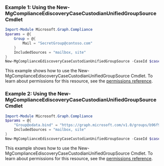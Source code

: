 ### Example 1: Using the New-MgComplianceEdiscoveryCaseCustodianUnifiedGroupSource Cmdlet
```powershell
Import-Module Microsoft.Graph.Compliance
$params = @{
	Group = @{
		Mail = "SecretGroup@contoso.com"
	}
	IncludedSources = "mailbox, site"
}
New-MgComplianceEdiscoveryCaseCustodianUnifiedGroupSource -CaseId $caseId -CustodianId $custodianId -BodyParameter $params
```
This example shows how to use the New-MgComplianceEdiscoveryCaseCustodianUnifiedGroupSource Cmdlet.
To learn about permissions for this resource, see the [permissions reference](/graph/permissions-reference).
### Example 2: Using the New-MgComplianceEdiscoveryCaseCustodianUnifiedGroupSource Cmdlet
```powershell
Import-Module Microsoft.Graph.Compliance
$params = @{
	"Group@odata.bind" = "https://graph.microsoft.com/v1.0/groups/b96f95c5-b1b3-4142-b039-8ac79e7d2c84"
	IncludedSources = "mailbox, site"
}
New-MgComplianceEdiscoveryCaseCustodianUnifiedGroupSource -CaseId $caseId -CustodianId $custodianId -BodyParameter $params
```
This example shows how to use the New-MgComplianceEdiscoveryCaseCustodianUnifiedGroupSource Cmdlet.
To learn about permissions for this resource, see the [permissions reference](/graph/permissions-reference).
